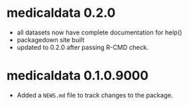 # medicaldata 0.2.0
* all datasets now have complete documentation for help()
* packagedown site built
* updated to 0.2.0 after passing R-CMD check.

# medicaldata 0.1.0.9000
* Added a `NEWS.md` file to track changes to the package.
